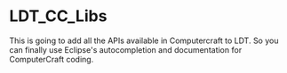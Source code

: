 LDT_CC_Libs
===========

This is going to add all the APIs available in Computercraft to LDT. So you can finally use Eclipse's autocompletion and documentation for  ComputerCraft coding. 
